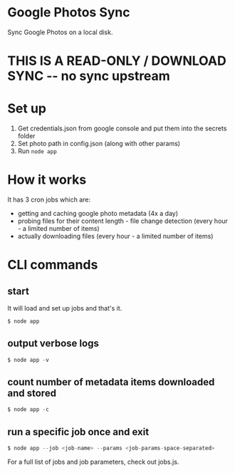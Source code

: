 # Google Photos Sync
Sync Google Photos on a local disk.

# THIS IS A READ-ONLY / DOWNLOAD SYNC -- no sync upstream

# Set up

1. Get credentials.json from google console and put them into the secrets folder
2. Set photo path in config.json (along with other params)
3. Run `node app`

# How it works



It has 3 cron jobs which are:
- getting and caching google photo metadata (4x a day)
- probing files for their content length - file change detection (every hour - a limited number of items)
- actually downloading files (every hour - a limited number of items)

# CLI commands

## start

It will load and set up jobs and that's it.

```js
$ node app
```

## output verbose logs

```js
$ node app -v
```

## count number of metadata items downloaded and stored

```js
$ node app -c
```

## run a specific job once and exit

```js
$ node app --job <job-name> --params <job-params-space-separated>
```

For a full list of jobs and job parameters, check out jobs.js.

